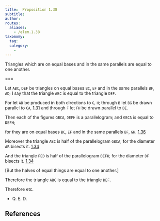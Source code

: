 ```yaml
---
title:  Proposition 1.38
subtitle:
author:
routes:
  aliases:
    - /elem.1.38
taxonomy:
  tag:
  category:
    -
---
```


Triangles which are on equal bases and in the same parallels are equal to one another.

===

Let `ABC`, `DEF` be triangles on equal bases `BC`, `EF` and in the same parallels `BF`, `AD`; I say that the triangle `ABC` is equal to the triangle `DEF`. 


For let `AD` be produced in both directions to `G`, `H`; through `B` let `BG` be drawn parallel to `CA`, [1.31] and through `F` let `FH` be drawn parallel to `DE`.


Then each of the figures `GBCA`, `DEFH` is a parallelogram; and `GBCA` is equal to `DEFH`; <pb n="334"/>


for they are on equal bases `BC`, `EF` and in the same parallels `BF`, `GH`. [1.36]


Moreover the triangle `ABC` is half of the parallelogram `GBCA`; for the diameter `AB` bisects it. [1.34]


And the triangle `FED` is half of the parallelogram `DEFH`; for the diameter `DF` bisects it. [1.34]


[But the halves of equal things are equal to one another.]


Therefore the triangle `ABC` is equal to the triangle `DEF`.


Therefore etc.

- Q. E. D.

## References


[1.31]: /elem.1.31 "Book 1 - Proposition 31"
[1.34]: /elem.1.34 "Book 1 - Proposition 34"
[1.36]: /elem.1.36 "Book 1 - Proposition 36"
